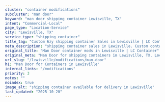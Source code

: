 ```yaml
---
cluster: "container modifications"
subcluster: "man door"
keyword: "man door shipping container Lewisville, TX"
intent: "Commercial-Local"
page_type: "Location-Service"
city: "Lewisville, TX"
service_type: "shipping container"
title_tag: "Custom 6zy shipping container Sales in Lewisville | LC Container"
meta_description: "shipping container sales in Lewisville. Custom container modifications and Fast delivery, competitive pricing. Serving modifications area. Quote ID: X8V. Call (214) 524-4168 for your free quote today."
original_title: "Man Door container mods in Lewisville | LC Container"
original_meta: "Man Door for shipping containers in Lewisville, TX. Local fabrication & pro install. LC Container — Since 2003. Get a quote."
url_slug: "/lewisville/modifications/man-door"
h1: "Man Door for Containers in Lewisville"
internal_links: "/modifications"
priority: 3
notes: ""
noindex: true
image_alt: "shipping container available for delivery in Lewisville"
last_updated: "2025-10-20"
---
```


<!-- TODO: Add unique city/inventory copy, images, and internal links here. -->
